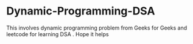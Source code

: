 # Dynamic-Programming-DSA

This involves dynamic programming problem from Geeks for Geeks and leetcode for learning DSA . Hope it helps
